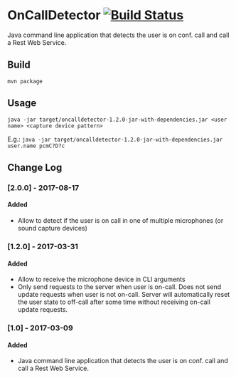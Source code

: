 # OnCallDetector [![Build Status](https://travis-ci.org/edomingues/oncalldetector.svg?branch=master)](https://travis-ci.org/edomingues/oncalldetector)

Java command line application that detects the user is on conf. call and call a Rest Web Service.
## Build
`mvn package`
## Usage
`java -jar target/oncalldetector-1.2.0-jar-with-dependencies.jar <user name> <capture device pattern>`

E.g.: `java -jar target/oncalldetector-1.2.0-jar-with-dependencies.jar user.name pcmC?D?c`

## Change Log

### [2.0.0] - 2017-08-17
#### Added
- Allow to detect if the user is on call in one of multiple microphones (or sound capture devices)

### [1.2.0] - 2017-03-31
#### Added
- Allow to receive the microphone device in CLI arguments
- Only send requests to the server when user is on-call. Does not send update requests when user is not on-call. Server will automatically reset the user state to off-call after some time without receiving on-call update requests.

### [1.0] - 2017-03-09
#### Added
- Java command line application that detects the user is on conf. call and call a Rest Web Service.
